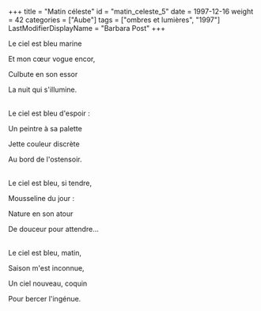 +++
title = "Matin céleste"
id = "matin_celeste_5"
date = 1997-12-16
weight = 42
categories = ["Aube"]
tags = ["ombres et lumières", "1997"]
LastModifierDisplayName = "Barbara Post"
+++

Le ciel est bleu marine

Et mon cœur vogue encor,

Culbute en son essor

La nuit qui s'illumine.

 \
Le ciel est bleu d'espoir :

Un peintre à sa palette

Jette couleur discrète

Au bord de l'ostensoir.

 \
Le ciel est bleu, si tendre,

Mousseline du jour :

Nature en son atour

De douceur pour attendre...

 \
Le ciel est bleu, matin,

Saison m'est inconnue,

Un ciel nouveau, coquin

Pour bercer l'ingénue.
